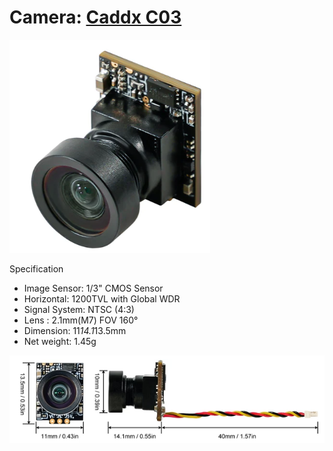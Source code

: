 # Camera: [Caddx C03 ](https://betafpv.com/products/c03-fpv-micro-camera)
![](Camera_C03.png)

Specification
 - Image Sensor: 1/3" CMOS Sensor
 - Horizontal: 1200TVL with Global WDR
 - Signal System: NTSC (4:3)
 - Lens : 2.1mm(M7) FOV 160°
 - Dimension: 11*14.1*13.5mm
 - Net weight: 1.45g
 
![](Camera_C03_Dimension.png)